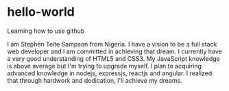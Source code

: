 # hello-world
Learning how to use github

I am Stephen Teite Sampson from Nigeria. I have a vision to be a full stack web developer and I am committed in achieving that dream.
I currently have a very good understanding of HTML5 and CSS3.
My JavaScript knowledge is above average but I'm trying to upgrade myself.
I plan to acquiring advanced knowledge in nodejs, expressjs, reactjs and angular.
I realized that through hardwork and dedication, I'll achieve my dreams.
